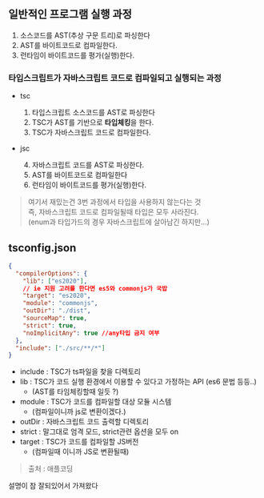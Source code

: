 ## 일반적인 프로그램 실행 과정

1. 소스코드를 AST(추상 구문 트리)로 파싱한다
2. AST를 바이트코드로 컴파일한다.
3. 런타임이 바이트코드를 평가(실행)한다.

### 타입스크립트가 자바스크립트 코드로 컴파일되고 실행되는 과정

- tsc
  1. 타입스크립트 소스코드를 AST로 파싱한다
  2. TSC가 AST를 기반으로 **타입체킹**을 한다.
  3. TSC가 자바스크립트 코드로 컴파일한다.
- jsc

  4. 자바스크립트 코드를 AST로 파싱한다.
  5. AST를 바이트코드로 컴파일한다
  6. 런타임이 바이트코드를 평가(실행)한다.

> 여기서 재밌는건 3번 과정에서 타입을 사용하지 않는다는 것  
> 즉, 자바스크립트 코드로 컴파일될때 타입은 모두 사라진다.  
> (enum과 타입가드의 경우 자바스크립트에 살아남긴 하지만...)

## tsconfig.json

```json
{
  "compilerOptions": {
    "lib": ["es2020"],
    // ie 지원 고려를 한다면 es5와 commonjs가 국밥
    "target": "es2020",
    "module": "commonjs",
    "outDir": "./dist",
    "sourceMap": true,
    "strict": true,
    "noImplicitAny": true //any타입 금지 여부
  },
  "include": ["./src/**/*"]
}
```

- include : TSC가 ts파일을 찾을 디렉토리
- lib : TSC가 코드 실행 환경에서 이용할 수 있다고 가정하는 API (es6 문법 등등..)
  - (AST를 타임체킹할때 일듯 ?)
- module : TSC가 코드를 컴파일할 대상 모듈 시스템
  - (컴파일이니까 js로 변환이겠다.)
- outDir : 자바스크립트 코드 출력할 디렉토리
- strict : 말그대로 엄격 모드, strict관련 옵션을 모두 on
- target : TSC가 코드를 컴파일할 JS버전
  - (컴파일때 이니까 JS로 변환될때)

> 출처 : 애플코딩

설명이 참 잘되있어서 가져왔다
